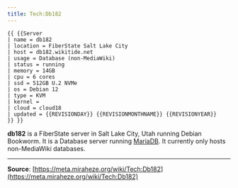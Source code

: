 ```yaml
---
title: Tech:Db182
---
```


```
{{ {{Server
| name = db182
| location = FiberState Salt Lake City
| host = db182.wikitide.net
| usage = Database (non-MediaWiki)
| status = running
| memory = 14GB
| cpu = 6 cores
| ssd = 512GB U.2 NVMe
| os = Debian 12
| type = KVM
| kernel =
| cloud = cloud18
| updated = {{REVISIONDAY}} {{REVISIONMONTHNAME}} {{REVISIONYEAR}}
}} }}
```

**db182** is a FiberState server in Salt Lake City, Utah running Debian Bookworm. It is a Database server running [MariaDB](/tech-docs/techmariadb). It currently only hosts non-MediaWiki databases.

----
**Source**: [https://meta.miraheze.org/wiki/Tech:Db182](https://meta.miraheze.org/wiki/Tech:Db182)